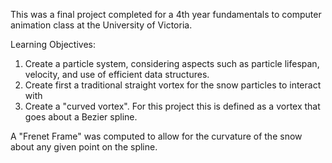 This was a final project completed for a 4th year fundamentals to computer animation class at the University of Victoria.

Learning Objectives:
1. Create a particle system, considering aspects such as particle lifespan, velocity, and use of efficient data structures.
2. Create first a traditional straight vortex for the snow particles to interact with
3. Create a "curved vortex". For this project this is defined as a vortex that goes about a Bezier spline.

A "Frenet Frame" was computed to allow for the curvature of the snow about any given point on the spline. 
